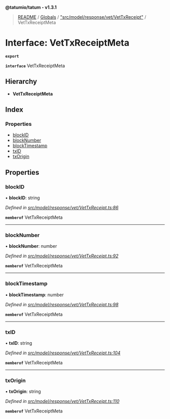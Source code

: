 **@tatumio/tatum - v1.3.1**

> [README](../README.md) / [Globals](../globals.md) / ["src/model/response/vet/VetTxReceipt"](../modules/_src_model_response_vet_vettxreceipt_.md) / VetTxReceiptMeta

# Interface: VetTxReceiptMeta

**`export`** 

**`interface`** VetTxReceiptMeta

## Hierarchy

* **VetTxReceiptMeta**

## Index

### Properties

* [blockID](_src_model_response_vet_vettxreceipt_.vettxreceiptmeta.md#blockid)
* [blockNumber](_src_model_response_vet_vettxreceipt_.vettxreceiptmeta.md#blocknumber)
* [blockTimestamp](_src_model_response_vet_vettxreceipt_.vettxreceiptmeta.md#blocktimestamp)
* [txID](_src_model_response_vet_vettxreceipt_.vettxreceiptmeta.md#txid)
* [txOrigin](_src_model_response_vet_vettxreceipt_.vettxreceiptmeta.md#txorigin)

## Properties

### blockID

•  **blockID**: string

*Defined in [src/model/response/vet/VetTxReceipt.ts:86](https://github.com/tatumio/tatum-js/blob/8f0f126/src/model/response/vet/VetTxReceipt.ts#L86)*

**`memberof`** VetTxReceiptMeta

___

### blockNumber

•  **blockNumber**: number

*Defined in [src/model/response/vet/VetTxReceipt.ts:92](https://github.com/tatumio/tatum-js/blob/8f0f126/src/model/response/vet/VetTxReceipt.ts#L92)*

**`memberof`** VetTxReceiptMeta

___

### blockTimestamp

•  **blockTimestamp**: number

*Defined in [src/model/response/vet/VetTxReceipt.ts:98](https://github.com/tatumio/tatum-js/blob/8f0f126/src/model/response/vet/VetTxReceipt.ts#L98)*

**`memberof`** VetTxReceiptMeta

___

### txID

•  **txID**: string

*Defined in [src/model/response/vet/VetTxReceipt.ts:104](https://github.com/tatumio/tatum-js/blob/8f0f126/src/model/response/vet/VetTxReceipt.ts#L104)*

**`memberof`** VetTxReceiptMeta

___

### txOrigin

•  **txOrigin**: string

*Defined in [src/model/response/vet/VetTxReceipt.ts:110](https://github.com/tatumio/tatum-js/blob/8f0f126/src/model/response/vet/VetTxReceipt.ts#L110)*

**`memberof`** VetTxReceiptMeta
